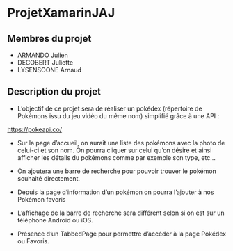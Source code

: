 # ProjetXamarinJAJ

## Membres du projet

- ARMANDO Julien
- DECOBERT Juliette
- LYSENSOONE Arnaud

## Description du projet 

* L’objectif de ce projet sera de réaliser un pokédex (répertoire de Pokémons issu du
jeu vidéo du même nom) simplifié grâce à une API : 

<a href="https://pokeapi.co/">https://pokeapi.co/</a>

* Sur la page d’accueil, on aurait une liste des pokémons avec la photo de celui-ci et
son nom. On pourra cliquer sur celui qu’on désire et ainsi afficher les détails du
pokémons comme par exemple son type, etc…

* On ajoutera une barre de recherche pour pouvoir trouver le pokémon souhaité
directement.
* Depuis la page d’information d’un pokémon on pourra l’ajouter à nos Pokémon
favoris

* L’affichage de la barre de recherche sera différent selon si on est sur un téléphone
Android ou iOS.

* Présence d’un TabbedPage pour permettre d’accéder à la page Pokédex ou Favoris.

